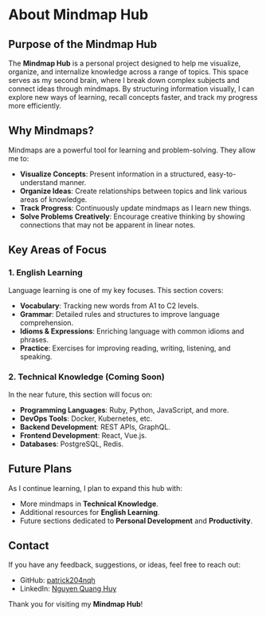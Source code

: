# About Mindmap Hub

## Purpose of the Mindmap Hub

The **Mindmap Hub** is a personal project designed to help me visualize, organize, and internalize knowledge across a range of topics. This space serves as my second brain, where I break down complex subjects and connect ideas through mindmaps. By structuring information visually, I can explore new ways of learning, recall concepts faster, and track my progress more efficiently.

## Why Mindmaps?

Mindmaps are a powerful tool for learning and problem-solving. They allow me to:

- **Visualize Concepts**: Present information in a structured, easy-to-understand manner.
- **Organize Ideas**: Create relationships between topics and link various areas of knowledge.
- **Track Progress**: Continuously update mindmaps as I learn new things.
- **Solve Problems Creatively**: Encourage creative thinking by showing connections that may not be apparent in linear notes.

## Key Areas of Focus

### 1. English Learning

Language learning is one of my key focuses. This section covers:

- **Vocabulary**: Tracking new words from A1 to C2 levels.
- **Grammar**: Detailed rules and structures to improve language comprehension.
- **Idioms & Expressions**: Enriching language with common idioms and phrases.
- **Practice**: Exercises for improving reading, writing, listening, and speaking.

### 2. Technical Knowledge (Coming Soon)

In the near future, this section will focus on:

- **Programming Languages**: Ruby, Python, JavaScript, and more.
- **DevOps Tools**: Docker, Kubernetes, etc.
- **Backend Development**: REST APIs, GraphQL.
- **Frontend Development**: React, Vue.js.
- **Databases**: PostgreSQL, Redis.

## Future Plans

As I continue learning, I plan to expand this hub with:

- More mindmaps in **Technical Knowledge**.
- Additional resources for **English Learning**.
- Future sections dedicated to **Personal Development** and **Productivity**.

## Contact

If you have any feedback, suggestions, or ideas, feel free to reach out:

- GitHub: [patrick204nqh](https://github.com/patrick204nqh)
- LinkedIn: [Nguyen Quang Huy](https://linkedin.com/in/patrick204nqh)

Thank you for visiting my **Mindmap Hub**!
